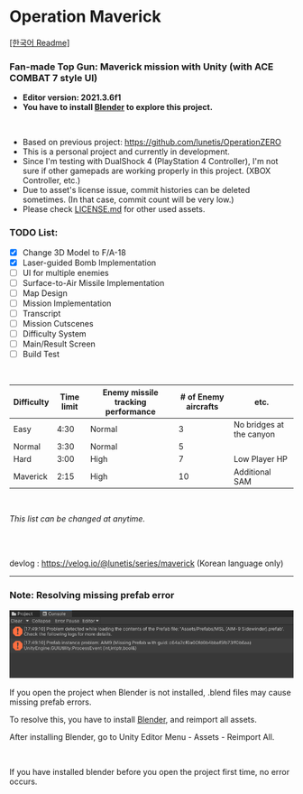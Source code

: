 # Operation Maverick

[[한국어 Readme]](https://github.com/lunetis/OperationMaverick/blob/main/README.kr.md)

### Fan-made Top Gun: Maverick mission with Unity (with ACE COMBAT 7 style UI)

- __Editor version: 2021.3.6f1__
- __You have to install [Blender](https://www.blender.org/download/) to explore this project.__

<br>

* Based on previous project: https://github.com/lunetis/OperationZERO
* This is a personal project and currently in development.
* Since I'm testing with DualShock 4 (PlayStation 4 Controller), I'm not sure if other gamepads are working properly in this project. (XBOX Controller, etc.)
* Due to asset's license issue, commit histories can be deleted sometimes. (In that case, commit count will be very low.)
* Please check [LICENSE.md](https://github.com/lunetis/OperationMaverick/blob/main/LICENSE.md) for other used assets.

### TODO List:
- [x] Change 3D Model to F/A-18
- [x] Laser-guided Bomb Implementation
- [ ] UI for multiple enemies
- [ ] Surface-to-Air Missile Implementation
- [ ] Map Design
- [ ] Mission Implementation
- [ ] Transcript
- [ ] Mission Cutscenes
- [ ] Difficulty System
- [ ] Main/Result Screen
- [ ] Build Test

<br>

|Difficulty|Time limit|Enemy missile tracking performance|# of Enemy aircrafts|etc.|
|------|---|---|---|---|
|Easy|4:30|Normal|3|No bridges at the canyon|
|Normal|3:30|Normal|5||
|Hard|3:00|High|7|Low Player HP|
|Maverick|2:15|High|10|Additional SAM|

<br>

*This list can be changed at anytime.*

<br>
<br>

devlog : https://velog.io/@lunetis/series/maverick (Korean language only)

---

### Note: Resolving missing prefab error

![](https://github.com/lunetis/OperationMaverick/blob/main/missingerror.PNG)

If you open the project when Blender is not installed, .blend files may cause missing prefab errors.

To resolve this, you have to install [Blender](https://www.blender.org/download/), and reimport all assets.

After installing Blender, go to Unity Editor Menu - Assets - Reimport All.

<br>

If you have installed blender before you open the project first time, no error occurs.
